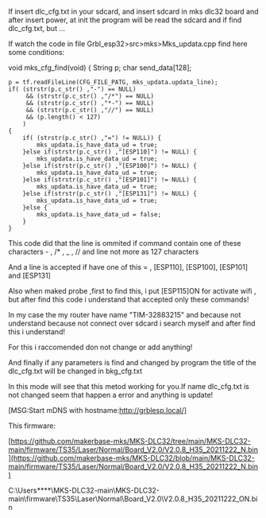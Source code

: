 If insert dlc_cfg.txt in your sdcard, and insert sdcard in mks dlc32 board and after insert power, at init the program will be read the sdcard and if find dlc_cfg.txt, but … 

If watch the code in file Grbl_esp32>src>mks>Mks_updata.cpp find here some conditions:

void mks_cfg_find(void) {
    String p;
    char send_data[128];

    p = tf.readFileLine(CFG_FILE_PATG, mks_updata.updata_line);
    if( (strstr(p.c_str() ,"-") == NULL) 
         && (strstr(p.c_str() ,"/*") == NULL) 
         && (strstr(p.c_str() ,"*-") == NULL) 
         && (strstr(p.c_str() ,"//") == NULL)
         && (p.length() < 127) 
        )  
    {   
        if( (strstr(p.c_str() ,"=") != NULL)) {
            mks_updata.is_have_data_ud = true;
        }else if(strstr(p.c_str() ,"[ESP110]") != NULL) {
            mks_updata.is_have_data_ud = true;
        }else if(strstr(p.c_str() ,"[ESP100]") != NULL) {
            mks_updata.is_have_data_ud = true;
        }else if(strstr(p.c_str() ,"[ESP101]") != NULL) {
            mks_updata.is_have_data_ud = true;
        }else if(strstr(p.c_str() ,"[ESP131]") != NULL) {
            mks_updata.is_have_data_ud = true;
        }else {
            mks_updata.is_have_data_ud = false;
        }
    }

This code did that the line is ommited if command contain one of these characters - , /* , _ , // and line not more as 127 characters

And a line is accepted if have one of this = , [ESP110], [ESP100], [ESP101] and [ESP131] 

Also when maked probe ,first to find this, i put [ESP115]ON for activate wifi , but after find this code i understand that accepted only these commands!

In my case the my router have name "TIM-32883215" and because not understand because not connect over sdcard i search myself and after find this i understand!

For this i raccomended don not change or add anything!

And finally if any parameters is find and changed by program the title of the dlc_cfg.txt will be changed in bkg_cfg.txt

In this mode will see that this metod working for you.If name dlc_cfg.txt is not changed seem that happen a error and anything is update!

[MSG:Start mDNS with hostname:http://grblesp.local/]

This firmware:

[https://github.com/makerbase-mks/MKS-DLC32/tree/main/MKS-DLC32-main/firmware/TS35/Laser/Normal/Board_V2.0/V2.0.8_H35_20211222_N.bin](https://github.com/makerbase-mks/MKS-DLC32/blob/main/MKS-DLC32-main/firmware/TS35/Laser/Normal/Board_V2.0/V2.0.8_H35_20211222_N.bin)

C:\Users\****\MKS-DLC32-main\MKS-DLC32-main\firmware\TS35\Laser\Normal\Board_V2.0\V2.0.8_H35_20211222_ON.bin



